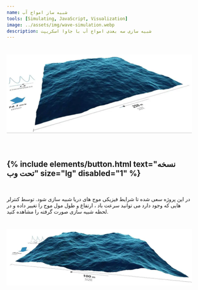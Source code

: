 ```yaml
---
name: شبیه ساز امواج آب
tools: [Simulating, JavaScript, Visualization]
image: ../assets/img/wave-simulation.webp
description: شبیه سازی سه بعدی امواج آب با جاوا اسکریپت
---
```


<h1 class="center">
<img src="../assets/img/wave-simulation.webp"/>
</h1><br>

<h2 class="center">
{% include elements/button.html text="نسخه تحت وب" size="lg" disabled="1" %}
</h2>

<br>

در این پروژه سعی شده تا شرایط فیزیکی موج های دریا شبیه سازی شود. توسط کنترلر هایی که وجود دارد می توانید سرعت باد ، ارتفاع و طول مول موج را تغییر داده و در لحظه شبیه سازی صورت گرفته را مشاهده کنید.

<h1 class="center">
<img src="../assets/img/wave-simulation-2.webp"/>
</h1>
